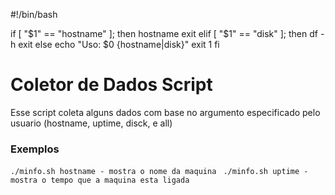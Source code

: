 #!/bin/bash

if [ "$1" == "hostname" ]; then
    hostname
    exit
elif [ "$1" == "disk" ]; then
    df -h
    exit
else
    echo "Uso: $0 {hostname|disk}"
    exit 1
fi




# Coletor de Dados Script
Esse script coleta alguns dados com base no argumento
especificado pelo usuario (hostname, uptime, disck, e
all)

### Exemplos
` ./minfo.sh hostname - mostra o nome da maquina `
` ./minfo.sh uptime - mostra o tempo que a maquina esta ligada`
